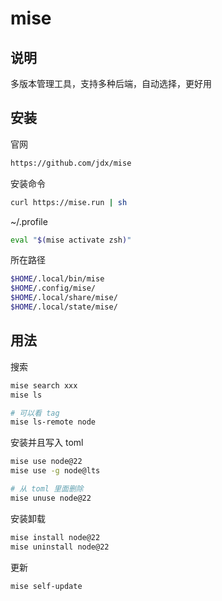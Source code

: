 # mise

## 说明

多版本管理工具，支持多种后端，自动选择，更好用

## 安装

官网

```sh
https://github.com/jdx/mise
```

安装命令

```sh
curl https://mise.run | sh
```

~/.profile

```sh
eval "$(mise activate zsh)"
```

所在路径

```sh
$HOME/.local/bin/mise
$HOME/.config/mise/
$HOME/.local/share/mise/
$HOME/.local/state/mise/
```

## 用法

搜索

```sh
mise search xxx
mise ls

# 可以看 tag
mise ls-remote node
```

安装并且写入 toml

```sh
mise use node@22
mise use -g node@lts

# 从 toml 里面删除
mise unuse node@22
```

安装卸载

```sh
mise install node@22
mise uninstall node@22
```

更新

```sh
mise self-update
```
